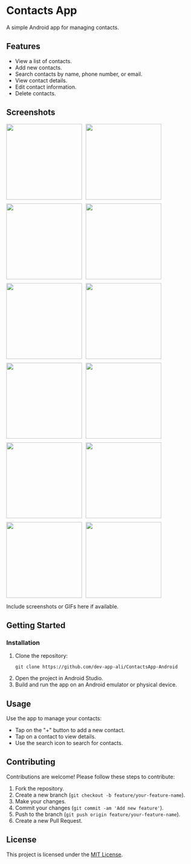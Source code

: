 
<body>
    <div class="container">
        <h1>Contacts App</h1>
        <p>A simple Android app for managing contacts.</p>
        <h2>Features</h2>
        <ul>
            <li>View a list of contacts.</li>
            <li>Add new contacts.</li>
            <li>Search contacts by name, phone number, or email.</li>
            <li>View contact details.</li>
            <li>Edit contact information.</li>
            <li>Delete contacts.</li>
        </ul>
        <h2>Screenshots</h2>
        <div style="display: flex; flex-wrap: wrap; gap: 10px;">
            <img src="https://github.com/dev-app-ali/ContactsApp-Android/assets/121374194/f33786f0-3c18-42e2-91f3-3e7d20510ca3" width="200">
            <img src="https://github.com/dev-app-ali/ContactsApp-Android/assets/121374194/8ccc8fcd-e69c-4072-8733-471007faee5b" width="200">
            <img src="https://github.com/dev-app-ali/ContactsApp-Android/assets/121374194/234e7595-7a23-40ef-8d09-656307b0cc41" width="200">
            <img src="https://github.com/dev-app-ali/ContactsApp-Android/assets/121374194/bceebcdb-2014-4a48-a026-0988c94bb77d" width="200">
            <img src="https://github.com/dev-app-ali/ContactsApp-Android/assets/121374194/e0475059-80b4-49d2-90f3-18ccad0d514a" width="200">
            <img src="https://github.com/dev-app-ali/ContactsApp-Android/assets/121374194/4d4aa468-ca43-4c6e-b441-8d9928176798" width="200">
            <img src="https://github.com/dev-app-ali/ContactsApp-Android/assets/121374194/e3e93e4d-60db-437c-958a-255be9af6d58" width="200">
            <img src="https://github.com/dev-app-ali/ContactsApp-Android/assets/121374194/3504d938-16f6-4ac3-acd1-f38b01ff4fc7" width="200">
            <img src="https://github.com/dev-app-ali/ContactsApp-Android/assets/121374194/a5e80125-649f-4b90-bfd7-9e9d90a8f2c2" width="200">
            <img src="https://github.com/dev-app-ali/ContactsApp-Android/assets/121374194/64df7ef2-a5b5-4577-85f8-b33bdf0f95d1" width="200">
            <img src="https://github.com/dev-app-ali/ContactsApp-Android/assets/121374194/04af702d-74bd-41ff-89b6-8042be66290f" width="200">
            <img src="https://github.com/dev-app-ali/ContactsApp-Android/assets/121374194/cf704b25-464d-4f1b-808c-bd6bcbd1fec9" width="200">
        </div>
        <p>Include screenshots or GIFs here if available.</p>
        <h2>Getting Started</h2>
        <h3>Installation</h3>
        <ol>
            <li>Clone the repository:</li>
            <pre><code>git clone https://github.com/dev-app-ali/ContactsApp-Android</code></pre>
            <li>Open the project in Android Studio.</li>
            <li>Build and run the app on an Android emulator or physical device.</li>
        </ol>
        <h2>Usage</h2>
        <p>Use the app to manage your contacts:</p>
        <ul>
            <li>Tap on the "+" button to add a new contact.</li>
            <li>Tap on a contact to view details.</li>
            <li>Use the search icon to search for contacts.</li>
        </ul>
        <h2>Contributing</h2>
        <p>Contributions are welcome! Please follow these steps to contribute:</p>
        <ol>
            <li>Fork the repository.</li>
            <li>Create a new branch (<code>git checkout -b feature/your-feature-name</code>).</li>
            <li>Make your changes.</li>
            <li>Commit your changes (<code>git commit -am 'Add new feature'</code>).</li>
            <li>Push to the branch (<code>git push origin feature/your-feature-name</code>).</li>
            <li>Create a new Pull Request.</li>
        </ol>
        <h2>License</h2>
        <p>This project is licensed under the <a href="https://opensource.org/licenses/MIT">MIT License</a>.</p>
    </div>
</body>
</html>
